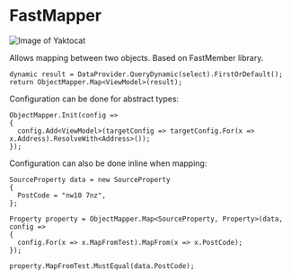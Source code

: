 # FastMapper
![Image of Yaktocat](https://ci.appveyor.com/api/projects/status/dxqgnl1kfbabenv2?svg=true)

Allows mapping between two objects.  Based on FastMember library.
```
dynamic result = DataProvider.QueryDynamic(select).FirstOrDefault();
return ObjectMapper.Map<ViewModel>(result);
```
Configuration can be done for abstract types:
```
ObjectMapper.Init(config =>
{
  config.Add<ViewModel>(targetConfig => targetConfig.For(x => x.Address).ResolveWith<Address>());
});
```
Configuration can also be done inline when mapping:
```
SourceProperty data = new SourceProperty
{
  PostCode = "nw10 7nz",
};

Property property = ObjectMapper.Map<SourceProperty, Property>(data, config =>
{
  config.For(x => x.MapFromTest).MapFrom(x => x.PostCode);
});

property.MapFromTest.MustEqual(data.PostCode);
```
